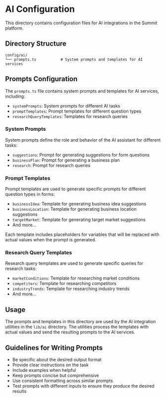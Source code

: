 # AI Configuration

This directory contains configuration files for AI integrations in the Summit platform.

## Directory Structure

```
config/ai/
└── prompts.ts           # System prompts and templates for AI services
```

## Prompts Configuration

The `prompts.ts` file contains system prompts and templates for AI services, including:

- `systemPrompts`: System prompts for different AI tasks
- `promptTemplates`: Prompt templates for different question types
- `researchQueryTemplates`: Templates for research queries

### System Prompts

System prompts define the role and behavior of the AI assistant for different tasks:

- `suggestions`: Prompt for generating suggestions for form questions
- `businessPlan`: Prompt for generating a business plan
- `research`: Prompt for research queries

### Prompt Templates

Prompt templates are used to generate specific prompts for different question types in forms:

- `businessIdea`: Template for generating business idea suggestions
- `businessLocation`: Template for generating business location suggestions
- `targetMarket`: Template for generating target market suggestions
- And more...

Each template includes placeholders for variables that will be replaced with actual values when the prompt is generated.

### Research Query Templates

Research query templates are used to generate specific queries for research tasks:

- `marketConditions`: Template for researching market conditions
- `competitors`: Template for researching competitors
- `industryTrends`: Template for researching industry trends
- And more...

## Usage

The prompts and templates in this directory are used by the AI integration utilities in the `lib/ai` directory. The utilities process the templates with actual values and send the resulting prompts to the AI services.

## Guidelines for Writing Prompts

- Be specific about the desired output format
- Provide clear instructions on the task
- Include examples when helpful
- Keep prompts concise but comprehensive
- Use consistent formatting across similar prompts
- Test prompts with different inputs to ensure they produce the desired results 